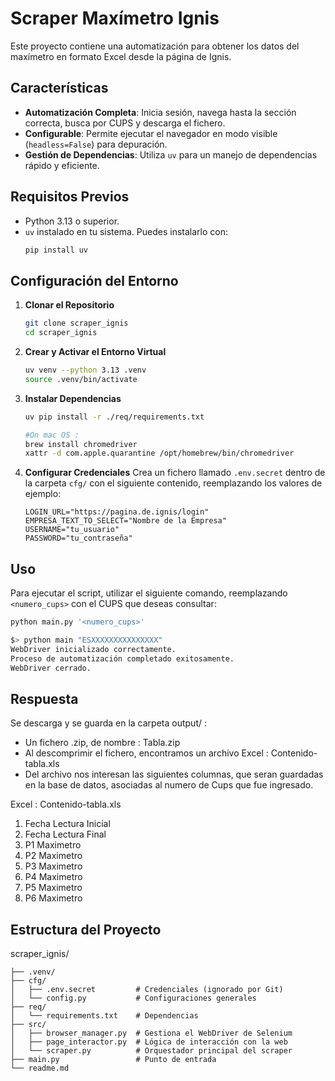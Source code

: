 # Scraper Maxímetro Ignis

Este proyecto contiene una automatización para obtener los datos del maxímetro en formato Excel desde la página de Ignis.

## Características

-   **Automatización Completa**: Inicia sesión, navega hasta la sección correcta, busca por CUPS y descarga el fichero.
-   **Configurable**: Permite ejecutar el navegador en modo visible (`headless=False`) para depuración.
-   **Gestión de Dependencias**: Utiliza `uv` para un manejo de dependencias rápido y eficiente.

## Requisitos Previos

-   Python 3.13 o superior.
-   `uv` instalado en tu sistema. Puedes instalarlo con:
    ```bash
    pip install uv
    ```

## Configuración del Entorno

1.  **Clonar el Repositorio**
    ```bash
    git clone scraper_ignis
    cd scraper_ignis
    ```

2.  **Crear y Activar el Entorno Virtual**
    ```bash
    uv venv --python 3.13 .venv
    source .venv/bin/activate
    ```

3.  **Instalar Dependencias**
    ```bash
    uv pip install -r ./req/requirements.txt

    #On mac OS :
    brew install chromedriver
    xattr -d com.apple.quarantine /opt/homebrew/bin/chromedriver

    ```

4.  **Configurar Credenciales**
    Crea un fichero llamado `.env.secret` dentro de la carpeta `cfg/` con el siguiente contenido, reemplazando los valores de ejemplo:
    ```
    LOGIN_URL="https://pagina.de.ignis/login"
    EMPRESA_TEXT_TO_SELECT="Nombre de la Empresa"
    USERNAME="tu_usuario"
    PASSWORD="tu_contraseña"
    ```

## Uso

Para ejecutar el script, utilizar el siguiente comando, reemplazando `<numero_cups>` con el CUPS que deseas consultar:

```bash
python main.py '<numero_cups>'

$> python main "ESXXXXXXXXXXXXXXX"
WebDriver inicializado correctamente.
Proceso de automatización completado exitosamente.
WebDriver cerrado.
```

## Respuesta

Se descarga y se guarda en la carpeta output/ : 
- Un fichero .zip, de nombre : Tabla.zip
- Al descomprimir el fichero, encontramos un archivo Excel : Contenido-tabla.xls
- Del archivo nos interesan las siguientes columnas, que seran guardadas en la base de datos, asociadas al numero de Cups que fue ingresado.

Excel : Contenido-tabla.xls
  1. Fecha Lectura Inicial	
  2. Fecha Lectura Final
  3. P1 Maximetro	
  4. P2 Maximetro	
  5. P3 Maximetro	
  6. P4 Maximetro	
  7. P5 Maximetro	
  8. P6 Maximetro


## Estructura del Proyecto
scraper_ignis/
```
├── .venv/
├── cfg/
│   ├── .env.secret         # Credenciales (ignorado por Git)
│   └── config.py           # Configuraciones generales
├── req/
│   └── requirements.txt    # Dependencias
├── src/
│   ├── browser_manager.py  # Gestiona el WebDriver de Selenium
│   ├── page_interactor.py  # Lógica de interacción con la web
│   └── scraper.py          # Orquestador principal del scraper
├── main.py                 # Punto de entrada
└── readme.md
```

